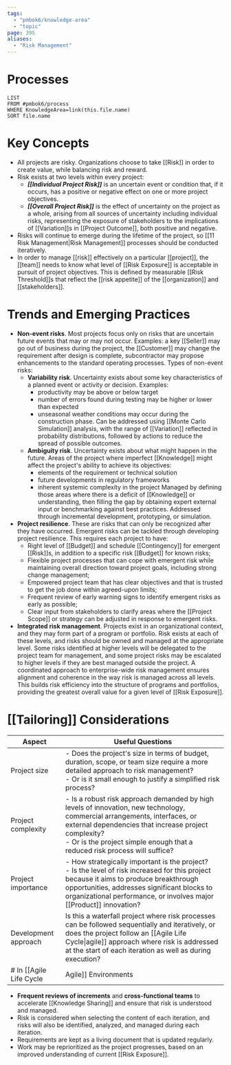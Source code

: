 ```yaml
---
tags:
  - "pmbok6/knowledge-area"
  - "topic"
page: 395
aliases:
  - "Risk Management"
---
```

# Processes
```dataview
LIST
FROM #pmbok6/process 
WHERE KnowledgeArea=link(this.file.name)
SORT file.name
```
# Key Concepts
- All projects are risky. Organizations choose to take [[Risk]] in order to create value, while balancing risk and reward.
- Risk exists at two levels within every project:
	- ***[[Individual Project Risk]]*** is an uncertain event or condition that, if it occurs, has a positive or negative effect on one or more project objectives.
	- ***[[Overall Project Risk]]*** is the effect of uncertainty on the project as a whole, arising from all sources of uncertainty including individual risks, representing the exposure of stakeholders to the implications of [[Variation]]s in [[Project Outcome]], both positive and negative.
- Risks will continue to emerge during the lifetime of the project, so [[11 Risk Management|Risk Management]] processes should be conducted iteratively.
- In order to manage [[risk]] effectively on a particular [[project]], the [[team]] needs to know what level of [[Risk Exposure]] is acceptable in pursuit of project objectives. This is defined by measurable [[Risk Threshold]]s that reflect the [[risk appetite]] of the [[organization]] and [[stakeholders]].
# Trends and Emerging Practices
- **Non-event risks**. Most projects focus only on risks that are uncertain future events that may or may not occur. Examples: a key [[Seller]] may go out of business during the project, the [[Customer]] may change the requirement after design is complete, subcontractor may propose enhancements to the standard operating processes. Types of non-event risks:
	- **Variability risk**. Uncertainty exists about some key characteristics of a planned event or activity or decision. Examples:
		- productivity may be above or below target
		- number of errors found during testing may be higher or lower than expected
		- unseasonal weather conditions may occur during the construction phase.
		  Can be addressed using [[Monte Carlo Simulation]] analysis, with the range of [[Variation]] reflected in probability distributions, followed by actions to reduce the spread of possible outcomes.
	- **Ambiguity risk**. Uncertainty exists about what might happen in the future. Areas of the project where imperfect [[Knowledge]] might affect the project's ability to achieve its objectives:
		- elements of the requirement or technical solution
		- future developments in regulatory frameworks
		- inherent systemic complexity in the project
		  Managed by defining those areas where there is a deficit of [[Knowledge]] or understanding, then filling the gap by obtaining expert external input or benchmarking against best practices. Addressed through incremental development, prototyping, or simulation.
- **Project resilience**. These are risks that can only be recognized after they have occurred. Emergent risks can be tackled through developing project resilience. This requires each project to have:
	- Right level of [[Budget]] and schedule [[Contingency]] for emergent [[Risk]]s, in addition to a specific risk [[Budget]] for known risks;
	- Flexible project processes that can cope with emergent risk while maintaining overall direction toward project goals, including strong change management;
	- Empowered project team that has clear objectives and that is trusted to get the job done within agreed-upon limits;
	- Frequent review of early warning signs to identify emergent risks as early as possible;
	- Clear input from stakeholders to clarify areas where the [[Project Scope]] or strategy can be adjusted in response to emergent risks.
- **Integrated risk management**. Projects exist in an organizational context, and they may form part of a program or portfolio. Risk exists at each of these levels, and risks should be owned and managed at the appropriate level. Some risks identified at higher levels will be delegated to the project team for management, and some project risks may be escalated to higher levels if they are best managed outside the project. A coordinated approach to enterprise-wide risk management ensures alignment and coherence in the way risk is managed across all levels. This builds risk efficiency into the structure of programs and portfolios, providing the greatest overall value for a given level of [[Risk Exposure]].
# [[Tailoring]] Considerations
| Aspect               | Useful Questions                                                                                                                                                                                                                                                  |
| -------------------- | ----------------------------------------------------------------------------------------------------------------------------------------------------------------------------------------------------------------------------------------------------------------- |
| Project size         | - Does the project's size in terms of budget, duration, scope, or team size require a more detailed approach to risk management?<br>- Or is it small enough to justify a simplified risk process?                                                                 |
| Project complexity   | - Is a robust risk approach demanded by high levels of innovation, new technology, commercial arrangements, interfaces, or external dependencies that increase project complexity?<br>- Or is the project simple enough that a reduced risk process will suffice? |
| Project importance   | - How strategically important is the project?<br>- Is the level of risk increased for this project because it aims to produce breakthrough opportunities, addresses significant blocks to organizational performance, or involves major [[Product]] innovation?   |
| Development approach | Is this a waterfall project where risk processes can be followed sequentially and iteratively, or does the project follow an [[Agile Life Cycle\|agile]] approach where risk is addressed at the start of each iteration as well as during execution?             |
# In [[Agile Life Cycle|Agile]] Environments
- **Frequent reviews of increments** and **cross-functional teams** to accelerate [[Knowledge Sharing]] and ensure that risk is understood and managed.
- Risk is considered when selecting the content of each iteration, and risks will also be identified, analyzed, and managed during each iteration.
- Requirements are kept as a living document that is updated regularly.
- Work may be reprioritized as the project progresses, based on an improved understanding of current [[Risk Exposure]].